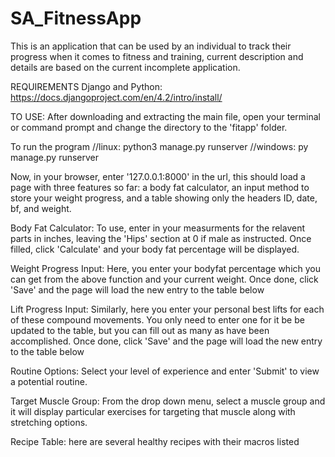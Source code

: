 # SA_FitnessApp
This is an application that can be used by an individual to track their progress when it comes to fitness and training, current description and details are based on the current incomplete application.

REQUIREMENTS
  Django and Python:
    https://docs.djangoproject.com/en/4.2/intro/install/

TO USE:
  After downloading and extracting the main file, open your terminal or command prompt and change the directory to the 'fitapp' folder.

  To run the program
   //linux: python3 manage.py runserver  //windows: py manage.py runserver

  Now, in your browser, enter '127.0.0.1:8000' in the url, this should load a page with three features so far: a body fat calculator, an input method to store your weight progress, and a table showing only the headers ID, date, bf, and weight.

  Body Fat Calculator: 
    To use, enter in your measurments for the relavent parts in inches, leaving the 'Hips' section at 0 if male as instructed.
    Once filled, click 'Calculate' and your body fat percentage will be displayed.
    

  Weight Progress Input: 
    Here, you enter your bodyfat percentage which you can get from the above function and your current weight. Once done, click 'Save' and the page will load the new entry to the table below

  Lift Progress Input:
    Similarly, here you enter your personal best lifts for each of these compound movements. You only need to enter one for it be be updated to the table, but you can fill out as many as have been accomplished. Once done, click 'Save' and the page will load the new entry to the table below

Routine Options: 
  Select your level of experience and enter 'Submit' to view a potential routine.

Target Muscle Group:
  From the drop down menu, select a muscle group and it will display particular exercises for targeting that muscle along with stretching options.

Recipe Table:
  here are several healthy recipes with their macros listed
